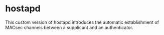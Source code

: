 # hostapd
This custom version of hostapd introduces the automatic establishment of MACsec channels between a supplicant and an authenticator.
